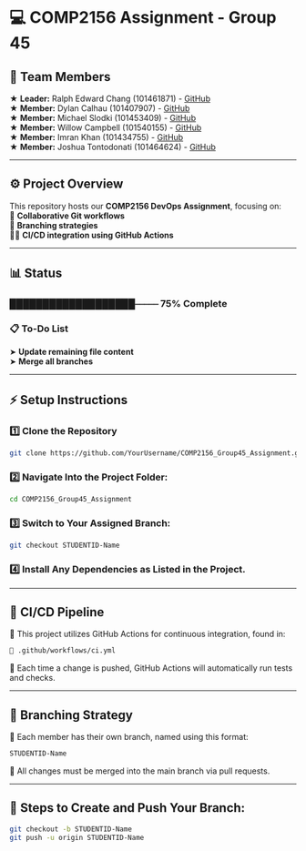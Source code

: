 # 💻 COMP2156 Assignment - Group 45 

## 👥 Team Members  
★ **Leader:** Ralph Edward Chang (101461871) - [GitHub](https://github.com/theredchang)  
★ **Member:** Dylan Calhau (101407907) - [GitHub](https://github.com/Dylanthejugg)  
★ **Member:** Michael Slodki (101453409) - [GitHub](https://github.com/metalfingers42)  
★ **Member:** Willow Campbell (101540155) - [GitHub](https://github.com/willowcampbell)  
★ **Member:** Imran Khan (101434755) - [GitHub](https://github.com)  
★ **Member:** Joshua Tontodonati (101464624) - [GitHub](https://github.com/101464624)  

---

## ⚙️ Project Overview  
This repository hosts our **COMP2156 DevOps Assignment**, focusing on:  
🤝 **Collaborative Git workflows**  
🌿 **Branching strategies**  
👨‍💻 **CI/CD integration using GitHub Actions**  

---

## 📊 Status
### ███████████████████⎯⎯⎯⎯⎯ 75% Complete

### 📋 To-Do List  
➤ **Update remaining file content**  
➤ **Merge all branches**

---

## ⚡ Setup Instructions  
### 1️⃣ Clone the Repository  
```bash
git clone https://github.com/YourUsername/COMP2156_Group45_Assignment.git
```
### 2️⃣ Navigate Into the Project Folder:  
```bash
cd COMP2156_Group45_Assignment
```
### 3️⃣ Switch to Your Assigned Branch:  
```bash
git checkout STUDENTID-Name
```
### 4️⃣ Install Any Dependencies as Listed in the Project.

---

## 🔗 CI/CD Pipeline
📌 This project utilizes GitHub Actions for continuous integration, found in:
```bash
📂 .github/workflows/ci.yml
```
🔹 Each time a change is pushed, GitHub Actions will automatically run tests and checks.

---

## 🌳 Branching Strategy
📌 Each member has their own branch, named using this format:
```bash
STUDENTID-Name
```
🔹 All changes must be merged into the main branch via pull requests.

---

## 🔌 Steps to Create and Push Your Branch:
```bash
git checkout -b STUDENTID-Name
git push -u origin STUDENTID-Name
```